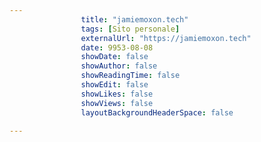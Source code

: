 ---
                title: "jamiemoxon.tech"
                tags: [Sito personale]
                externalUrl: "https://jamiemoxon.tech"
                date: 9953-08-08
                showDate: false
                showAuthor: false
                showReadingTime: false
                showEdit: false
                showLikes: false
                showViews: false
                layoutBackgroundHeaderSpace: false
                ---

